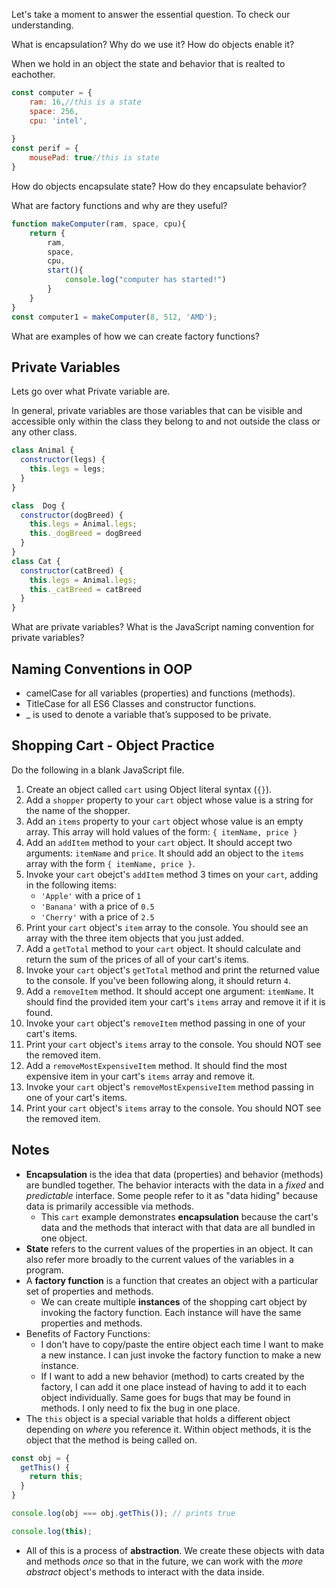 Let's take a moment to answer the essential question. To check our understanding.

What is encapsulation? Why do we use it? How do objects enable it?

When we hold in an object the state and behavior that is realted to eachother. 
```js
const computer = {
    ram: 16,//this is a state
    space: 256,
    cpu: 'intel',
     
}
const perif = {
    mousePad: true//this is state
}
``` 

How do objects encapsulate state? How do they encapsulate behavior?


What are factory functions and why are they useful?
```js
function makeComputer(ram, space, cpu){
    return {
        ram,
        space, 
        cpu,
        start(){
            console.log("computer has started!")
        }
    }
}
const computer1 = makeComputer(8, 512, 'AMD');
```
What are examples of how we can create factory functions?

## Private Variables

Lets go over what Private variable are.

In general, private variables are those variables that can be visible and accessible only within the class they belong to and not outside the class or any other class. 
```js
class Animal {
  constructor(legs) {
    this.legs = legs;
  }
}

class  Dog {
  constructor(dogBreed) {
    this.legs = Animal.legs;
    this._dogBreed = dogBreed
  }
}
class Cat {
  constructor(catBreed) {
    this.legs = Animal.legs;
    this._catBreed = catBreed
  }
}
```

What are private variables? What is the JavaScript naming convention for private variables?

## Naming Conventions in OOP
* camelCase for all variables (properties) and functions (methods).
* TitleCase for all ES6 Classes and constructor functions. 
* _ is used to denote a variable that’s supposed to be private.

## Shopping Cart - Object Practice

Do the following in a blank JavaScript file.

1. Create an object called `cart` using Object literal syntax (`{}`).
2. Add a `shopper` property to your `cart` object whose value is a string for the name of the shopper.
3. Add an `items` property to your `cart` object whose value is an empty array. This array will hold values of the form: `{ itemName, price }`
4. Add an `addItem` method to your `cart` object. It should accept two arguments: `itemName` and `price`. It should add an object to the `items` array with the form `{ itemName, price }`.
5. Invoke your `cart` obejct's `addItem` method 3 times on your `cart`, adding in the following items:
    * `'Apple'` with a price of `1`
    * `'Banana'` with a price of `0.5`
    * `'Cherry'` with a price of `2.5`
6. Print your `cart` object's `item` array to the console. You should see an array with the three item objects that you just added.
7. Add a `getTotal` method to your `cart` object. It should calculate and return the sum of the prices of all of your cart's items.
8. Invoke your `cart` object's `getTotal` method and print the returned value to the console. If you've been following along, it should return `4`.
9. Add a `removeItem` method. It should accept one argument: `itemName`. It should find the provided item your cart's `items` array and remove it if it is found. 
10. Invoke your `cart` object's `removeItem` method passing in one of your cart's items.
11. Print your `cart` object's `items` array to the console. You should NOT see the removed item.
12. Add a `removeMostExpensiveItem` method. It should find the most expensive item in your cart's `items` array and remove it.
13. Invoke your `cart` object's `removeMostExpensiveItem` method passing in one of your cart's items.
14. Print your `cart` object's `items` array to the console. You should NOT see the removed item.


## Notes
* **Encapsulation** is the idea that data (properties) and behavior (methods) are bundled together. The behavior interacts with the data in a _fixed_ and _predictable_ interface. Some people refer to it as "data hiding" because data is primarily accessible via methods.
  * This `cart` example demonstrates **encapsulation** because the cart's data and the methods that interact with that data are all bundled in one object.
* **State** refers to the current values of the properties in an object. It can also refer more broadly to the current values of the variables in a program.
* A **factory function** is a function that creates an object with a particular set of properties and methods.
  * We can create multiple **instances** of the shopping cart object by invoking the factory function. Each instance will have the same properties and methods.
* Benefits of Factory Functions:
   * I don't have to copy/paste the entire object each time I want to make a new instance. I can just invoke the factory function to make a new instance.
   * If I want to add a new behavior (method) to carts created by the factory, I can add it one place instead of having to add it to each object individually. Same goes for bugs that may be found in methods. I only need to fix the bug in one place.
* The `this` object is a special variable that holds a different object depending on _where_ you reference it. Within object methods, it is the object that the method is being called on.

```js
const obj = {
  getThis() {
    return this;
  }
}

console.log(obj === obj.getThis()); // prints true

console.log(this);
```

* All of this is a process of **abstraction**. We create these objects with data and methods _once_ so that in the future, we can work with the _more abstract_ object's methods to interact with the data inside.